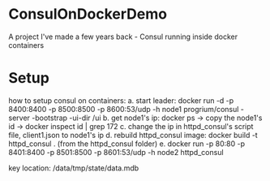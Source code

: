 # ConsulOnDockerDemo
A project I've made a few years back - Consul running inside docker containers

# Setup
how to setup consul on containers:
a. start leader: docker run -d -p 8400:8400 -p 8500:8500 -p 8600:53/udp -h node1 progrium/consul -server -bootstrap -ui-dir /ui
b. get node1's ip: docker ps -> copy the node1's id -> docker inspect id | grep 172
c. change the ip in httpd_consul's script file, client1.json to node1's ip
d. rebuild httpd_consul image: docker build -t httpd_consul . (from the httpd_consul folder)
e. docker run -p 80:80 -p 8401:8400 -p 8501:8500 -p 8601:53/udp -h node2 httpd_consul

key location: /data/tmp/state<number>/data.mdb
